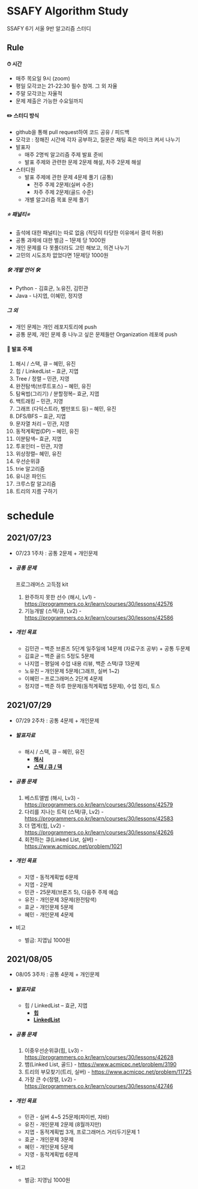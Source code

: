 # SSAFY Algorithm Study

SSAFY 6기 서울 9반 알고리즘 스터디

## Rule  

#### ⏱ 시간

- 매주 목요일 9시 (zoom)
- 평일 모각코는 21-22:30 필수 참여. 그 외 자율
- 주말 모각코는 자율적
- 문제 제출은 가능한 수요일까지

#### ✏️ 스터디 방식  

- github을 통해 pull request하여 코드 공유 / 피드백
- 모각코 : 정해진 시간에 각자 공부하고, 질문은 채팅 혹은 마이크 켜서 나누기
- 발표자
  - 매주 2명씩 알고리즘 주제 발표 준비
  - 발표 주제와 관련한 문제 2문제 해설, 차주 2문제 해설
- 스터디원
  - 발표 주제에 관한 문제 4문제 풀기 (공통)
    - 전주 주제 2문제(실버 수준) 
    - 차주 주제 2문제(골드 수준)
  - 개별 알고리즘 목표 문제 풀기

##### ⭐️ 패널티⭐️

- 출석에 대한 패널티는 따로 없음 (적당히 타당한 이유에서 결석 허용)
- 공통 과제에 대한 벌금 – 1문제 당 1000원
- 개인 문제를 다 못풀더라도 고민 해보고, 의견 나누기
- 고민의 시도조차 없었다면 1문제당 1000원

##### 🛠 개발 언어 🛠 

- Python - 김효균, 노유진, 김민관
- Java - 나지엽, 이혜민, 정지영

##### 그 외

- 개인 문제는 개인 레포지토리에 push
- 공통 문제, 개인 문제 중 나누고 싶은 문제들만 Organization 레포에 push

#### 📌 발표 주제 

1. 해시 / 스택, 큐 – 혜민, 유진
2. 힙 / LinkedList – 효균, 지엽
3. Tree / 정렬 – 민관, 지영
4. 완전탐색(브루트포스) – 혜민, 유진
5. 탐욕법(그리기) / 분할정복– 효균, 지엽
6. 백트래킹 – 민관, 지영
7. 그래프 (다익스트라, 벨만포드 등) – 혜민, 유진
8. DFS/BFS – 효균, 지엽
9. 문자열 처리 – 민관, 지영
10. 동적계획법(DP) – 혜민, 유진
11. 이분탐색– 효균, 지엽
12. 투포인터 – 민관, 지영
13. 위상정렬– 혜민, 유진
14. 우선순위큐
15. trie 알고리즘
16. 유니온 파인드
17. 크루스칼 알고리즘
18. 트리의 지름 구하기

# schedule

## 2021/07/23 

- 07/23 1주차 : 공통 2문제 + 개인문제 

- ##### 공통 문제

  프로그래머스 고득점 kit

  1. 완주하지 못한 선수 (해시, Lv1) - https://programmers.co.kr/learn/courses/30/lessons/42576
  2. 기능개발 (스택/큐, Lv2) - https://programmers.co.kr/learn/courses/30/lessons/42586

- ##### 개인 목표

  - 김민관 – 백준 브론즈 5단계 일주일에 14문제 (자료구조 공부) + 공통 두문제
  - 김효균 – 백준 골드 5정도 5문제
  - 나지엽 – 평일에 수업 내용 리뷰, 백준 스택/큐 13문제
  - 노유진 – 개인문제 5문제(그래프, 실버 1~2)
  - 이혜민 – 프로그래머스 2단계 4문제
  - 정지영 – 백준 하루 한문제(동적계획법 5문제), 수업 정리, 토스

## 2021/07/29 

- 07/29 2주차 : 공통 4문제 + 개인문제 

- ##### 발표자료

  - 해시 / 스택, 큐 – 혜민, 유진
    - [**해시**](<https://github.com/ssafycodingstudy/docs/blob/main/%E1%84%92%E1%85%A2%E1%84%89%E1%85%B5%20%E1%84%8C%E1%85%A5%E1%86%BC%E1%84%85%E1%85%B5.md>)
    - [**스택 / 큐 / 덱**](<https://github.com/ssafycodingstudy/docs/blob/main/Stack-Queue-Deque/Stack%20Queue%20Deque.md>)

- ##### 공통 문제

  1. 베스트앨범 (해시, Lv3) - https://programmers.co.kr/learn/courses/30/lessons/42579
  2. 다리를 지나는 트럭 (스택/큐, Lv2) - https://programmers.co.kr/learn/courses/30/lessons/42583
  3. 더 맵게(힙, Lv2) - https://programmers.co.kr/learn/courses/30/lessons/42626
  4. 회전하는 큐(Linked List, 실버) - https://www.acmicpc.net/problem/1021

- ##### 개인 목표

  - 지영 - 동적계획법 6문제
  - 지엽 - 2문제
  - 민관 - 25문제(브론즈 5), 다음주 주제 예습
  - 유진 - 개인문제 3문제(완전탐색)
  - 효균 - 개인문제 5문제
  - 혜민 - 개인문제 4문제

- 비고 

  - 벌금: 지엽님 1000원

## 2021/08/05 

- 08/05 3주차 : 공통 4문제 + 개인문제 

- ##### 발표자료

  -  힙 / LinkedList – 효균, 지엽
     -  [**힙**](<https://github.com/ssafycodingstudy/docs/blob/main/Heap.md>)
     -  [**LinkedList**](<https://github.com/ssafycodingstudy/docs/blob/main/%EC%97%B0%EA%B2%B0%EB%A6%AC%EC%8A%A4%ED%8A%B8.md>)  

- ##### 공통 문제

  1. 이중우선순위큐(힙, Lv3) - https://programmers.co.kr/learn/courses/30/lessons/42628
  2. 뱀(Linked List, 골드) - https://www.acmicpc.net/problem/3190
  3. 트리의 부모찾기(트리, 실버) - https://www.acmicpc.net/problem/11725
  4. 가장 큰 수(정렬, Lv2) - https://programmers.co.kr/learn/courses/30/lessons/42746

- ##### 개인 목표

  - 민관 - 실버 4~5 25문제(파이썬, 자바)
  - 유진 - 개인문제 2문제 (8월까지만)
  - 지엽 - 동적계획법 3개, 프로그래머스 거리두기문제 1
  - 효균 - 개인문제 3문제
  - 혜민 - 개인문제 5문제 
  - 지영 - 동적계획법 6문제

- 비고 

  - 벌금: 지영님 1000원
